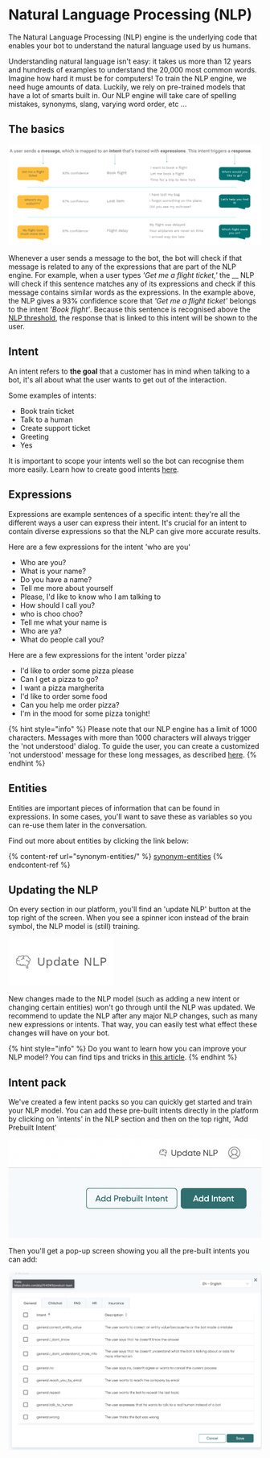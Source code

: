 # Natural Language Processing (NLP)

The Natural Language Processing (NLP) engine is the underlying code that enables your bot to understand the natural language used by us humans.&#x20;

Understanding natural language isn't easy: it takes us more than 12 years and hundreds of examples to understand the 20,000 most common words. Imagine how hard it must be for computers! To train the NLP engine, we need huge amounts of data. Luckily, we rely on pre-trained models that have a lot of smarts built in. Our NLP engine will take care of spelling mistakes, synonyms, slang, varying word order, etc ...

## The basics

![](<../../.gitbook/assets/image (697) (1) (1).png>)

Whenever a user sends a message to the bot, the bot will check if that message is related to any of the expressions that are part of the NLP engine. For example, when a user types _'Get me a flight ticket,'_ the __ NLP will check if this sentence matches any of its expressions and check if this message contains similar words as the expressions. In the example above, the NLP gives a 93% confidence score that _'Get me a flight ticket'_ belongs to the intent _'Book flight'_. Because this sentence is recognised above the [NLP threshold](https://docs.chatlayer.ai/understanding-users/natural-language-processing-nlp/settings), the response that is linked to this intent will be shown to the user.

## Intent

An intent refers to **the goal** that a customer has in mind when talking to a bot, it's all about what the user wants to get out of the interaction.&#x20;

Some examples of intents:

* Book train ticket
* Talk to a human
* Create support ticket
* Greeting
* Yes

It is important to scope your intents well so the bot can recognise them more easily. Learn how to create good intents [here](https://docs.chatlayer.ai/tips-and-best-practices/how-to-nlp).

## Expressions

Expressions are example sentences of a specific intent: they're all the different ways a user can express their intent. It's crucial for an intent to contain diverse expressions so that the NLP can give more accurate results.

Here are a few expressions for the intent 'who are you'

* Who are you?
* What is your name?
* Do you have a name?
* Tell me more about yourself
* Please, I'd like to know who I am talking to
* How should I call you?
* who is choo choo?
* Tell me what your name is
* Who are ya?
* What do people call you?

Here are a few expressions for the intent 'order pizza'

* I'd like to order some pizza please
* Can I get a pizza to go?
* I want a pizza margherita
* I'd like to order some food
* Can you help me order pizza?
* I'm in the mood for some pizza tonight!

{% hint style="info" %}
Please note that our NLP engine has a limit of 1000 characters. Messages with more than 1000 characters will always trigger the 'not understood' dialog. To guide the user, you can create a customized 'not understood' message for these long messages, as described [here](https://docs.chatlayer.ai/bot-answers/settings#maximum-message-length).&#x20;
{% endhint %}

## Entities

Entities are important pieces of information that can be found in expressions. In some cases, you'll want to save these as variables so you can re-use them later in the conversation.&#x20;

Find out more about entities by clicking the link below:

{% content-ref url="synonym-entities/" %}
[synonym-entities](synonym-entities/)
{% endcontent-ref %}

## Updating the NLP

On every section in our platform, you'll find an 'update NLP' button at the top right of the screen. When you see a spinner icon instead of the brain symbol, the NLP model is (still) training.

![](<../../.gitbook/assets/image (162).png>)

New changes made to the NLP model (such as adding a new intent or changing certain entities) won't go through until the NLP was updated. We recommend to update the NLP after any major NLP changes, such as many new expressions or intents. That way, you can easily test what effect these changes will have on your bot.

{% hint style="info" %}
Do you want to learn how you can improve your NLP model? You can find tips and tricks in [this article](https://docs.chatlayer.ai/tips-and-best-practices/how-to-nlp).
{% endhint %}

## Intent pack

We've created a few intent packs so you can quickly get started and train your NLP model. You can add these pre-built intents directly in the platform by clicking on 'intents' in the NLP section and then on the top right, 'Add Prebuilt Intent'

&#x20;![](<../../.gitbook/assets/image (683) (1) (1).png>)

Then you'll get a pop-up screen showing you all the pre-built intents you can add:

![](<../../.gitbook/assets/image (677) (1) (1).png>)

